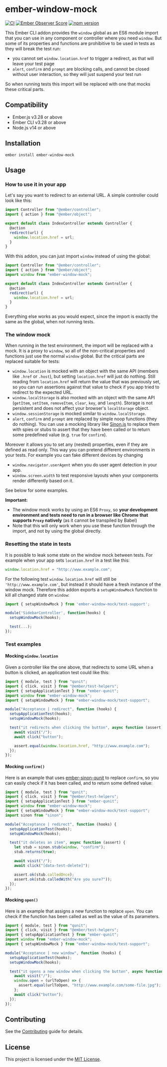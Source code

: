 # ember-window-mock

[![CI](https://github.com/kaliber5/ember-window-mock/actions/workflows/ci.yml/badge.svg)](https://github.com/kaliber5/ember-window-mock/actions/workflows/ci.yml)
[![Ember Observer Score](https://emberobserver.com/badges/ember-window-mock.svg)](https://emberobserver.com/addons/ember-window-mock)
[![npm version](https://badge.fury.io/js/ember-window-mock.svg)](https://badge.fury.io/js/ember-window-mock)

This Ember CLI addon provides the `window` global as an ES6 module import that you can use in any component or controller where
you need `window`. But some of its properties and functions are prohibitive to be used
in tests as they will break the test run:

- you cannot set `window.location.href` to trigger a redirect, as that will leave your test page
- `alert`, `confirm` and `prompt` are blocking calls, and cannot be closed without user interaction, so they will just
  suspend your test run

So when running tests this import will be replaced with one that mocks these critical parts.

## Compatibility

- Ember.js v3.28 or above
- Ember CLI v3.28 or above
- Node.js v14 or above

## Installation

```
ember install ember-window-mock
```

## Usage

### How to use it in your app

Let's say you want to redirect to an external URL. A simple controller could look like this:

```js
import Controller from "@ember/controller";
import { action } from "@ember/object";

export default class IndexController extends Controller {
  @action
  redirect(url) {
    window.location.href = url;
  }
}
```

With this addon, you can just import `window` instead of using the global:

```js
import Controller from "@ember/controller";
import { action } from "@ember/object";
import window from "ember-window-mock";

export default class IndexController extends Controller {
  @action
  redirect(url) {
    window.location.href = url;
  }
}
```

Everything else works as you would expect, since the import is exactly the same as the global, when not running tests.

### The window mock

When running in the test environment, the import will be replaced with a mock. It is a proxy to `window`, so all of the
non-critical properties and functions just use the normal `window` global. But the critical parts are replaced suitable
for tests:

- `window.location` is mocked with an object with the same API (members like `.href` or `.host`), but setting
  `location.href` will just do nothing. Still reading from `location.href` will return the value that was previously set,
  so you can run assertions against that value to check if you app tried to redirect to the expected URL.
- `window.localStorage` is also mocked with an object with the same API (`getItem`, `setItem`, `removeItem`, `clear`, `key`, and `length`). Storage is not persistent and does not affect your browser's `localStorage` object.
- `window.sessionStorage` is mocked similar to `window.localStorage`.
- `alert`, `confirm` and `prompt` are replaced by simple noop functions (they do nothing). You can use a mocking library
  like [Sinon.js](http://sinonjs.org/) to replace them with spies or stubs to assert that they have been called or to
  return some predefined value (e.g. `true` for `confirm`).

Moreover it allows you to set any (nested) properties, even if they are defined as read only. This way you can pretend
different environments in your tests. For example you can fake different devices by changing

- `window.navigator.userAgent` when you do user agent detection in your app.
- `window.screen.width` to test responsive layouts when your components render differently based on it.

See below for some examples.

**Important:**

- The window mock works by using an ES6 `Proxy`, so **your development environment and tests need to run in a browser like Chrome that
  supports `Proxy` natively** (as it cannot be transpiled by Babel)
- Note that this will only work when you use these function through the import, and not by using the global directly.

### Resetting the state in tests

It is possible to leak some state on the window mock between tests. For example when your app sets `location.href` in a
test like this:

```js
window.location.href = "http://www.example.com";
```

For the following test `window.location.href` will still be `'http://www.example.com'`, but instead it should have a
fresh instance of the window mock. Therefore this addon exports a `setupWindowMock` function to kill all changed state on `window`:

```js
import { setupWindowMock } from 'ember-window-mock/test-support';

module('SidebarController', function(hooks) {
  setupWindowMock(hooks);

  test(...);
});
```

### Test examples

#### Mocking `window.location`

Given a controller like the one above, that redirects to some URL when a button is clicked, an application test could like this:

```js
import { module, test } from "qunit";
import { click, visit } from "@ember/test-helpers";
import { setupApplicationTest } from "ember-qunit";
import window from "ember-window-mock";
import { setupWindowMock } from "ember-window-mock/test-support";

module("Acceptance | redirect", function (hooks) {
  setupApplicationTest(hooks);
  setupWindowMock(hooks);

  test("it redirects when clicking the button", async function (assert) {
    await visit("/");
    await click("button");

    assert.equal(window.location.href, "http://www.example.com");
  });
});
```

#### Mocking `confirm()`

Here is an example that uses [ember-sinon-qunit](https://github.com/elwayman02/ember-sinon-qunit) to replace `confirm`,
so you can easily check if it has been called, and to return some defined value:

```js
import { module, test } from "qunit";
import { click, visit } from "@ember/test-helpers";
import { setupApplicationTest } from "ember-qunit";
import window from "ember-window-mock";
import { setupWindowMock } from "ember-window-mock/test-support";
import sinon from "sinon";

module("Acceptance | redirect", function (hooks) {
  setupApplicationTest(hooks);
  setupWindowMock(hooks);

  test("it deletes an item", async function (assert) {
    let stub = sinon.stub(window, "confirm");
    stub.returns(true);

    await visit("/");
    await click("[data-test-delete]");

    assert.ok(stub.calledOnce);
    assert.ok(stub.calledWith("Are you sure?"));
  });
});
```

#### Mocking `open()`

Here is an example that assigns a new function to replace `open`.
You can check if the function has been called as well as the value of its parameters.

```js
import { module, test } from "qunit";
import { click, visit } from "@ember/test-helpers";
import { setupApplicationTest } from "ember-qunit";
import window from "ember-window-mock";
import { setupWindowMock } from "ember-window-mock/test-support";

module("Acceptance | new window", function (hooks) {
  setupApplicationTest(hooks);
  setupWindowMock(hooks);

  test("it opens a new window when clicking the button", async function (assert) {
    await visit("/");
    window.open = (urlToOpen) => {
      assert.equal(urlToOpen, "http://www.example.com/some-file.jpg");
    };
    await click("button");
  });
});
```

## Contributing

See the [Contributing](CONTRIBUTING.md) guide for details.

## License

This project is licensed under the [MIT License](LICENSE.md).
